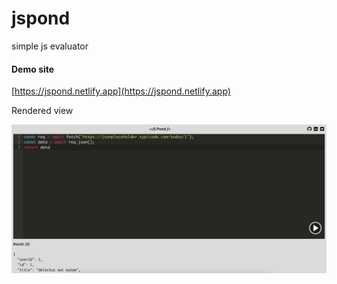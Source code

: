 # jspond

simple js evaluator

#### Demo site

[https://jspond.netlify.app](https://jspond.netlify.app)

Rendered view

![Rendered](/public/ss1.png)
